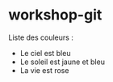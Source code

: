 # workshop-git

Liste des couleurs :
 - Le ciel est bleu
 - Le soleil est jaune et bleu
 - La vie est rose
